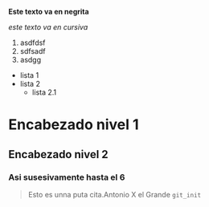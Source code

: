 **Este texto va en negrita**

*este texto va en cursiva*

1. asdfdsf
2. sdfsadf
3. asdgg

* lista 1
* lista 2
  * lista 2.1

# Encabezado nivel 1
## Encabezado nivel 2
### Asi susesivamente hasta el 6

> Esto es unna puta cita.Antonio X el Grande
`git_init`
